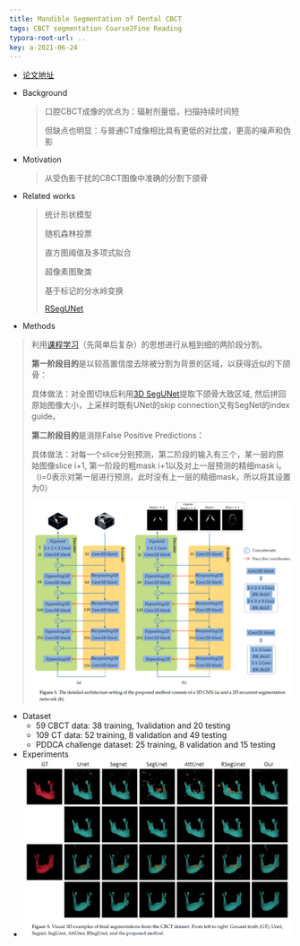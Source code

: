 ```yaml
---
title: Mandible Segmentation of Dental CBCT
tags: CBCT segmentation Coarse2Fine Reading
typora-root-url: ..
key: a-2021-06-24
---
```

* [论文地址](https://www.mdpi.com/2075-4426/11/6/560/htm)

* Background

  > 口腔CBCT成像的优点为：辐射剂量低，扫描持续时间短
  >
  > 但缺点也明显：与普通CT成像相比具有更低的对比度，更高的噪声和伪影

* Motivation

  > 从受伪影干扰的CBCT图像中准确的分割下颌骨

* Related works

  > 统计形状模型
  >
  > 随机森林投票
  >
  > 直方图阈值及多项式拟合
  >
  > 超像素图聚类
  >
  > 基于标记的分水岭变换
  >
  > [RSegUNet](https://arxiv.org/pdf/2003.06486.pdf)

* Methods

> 利用[课程学习](https://ronan.collobert.com/pub/matos/2009_curriculum_icml.pdf)（先简单后复杂）的思想进行从粗到细的两阶段分割。
>
> **第一阶段目的**是以较高置信度去除被分割为背景的区域，以获得近似的下颌骨：
>
> 具体做法：对全图切块后利用[3D SegUNet](https://ieeexplore.ieee.org/document/8700606)提取下颌骨大致区域, 然后拼回原始图像大小，上采样时既有UNet的skip connection又有SegNet的index guide。
>
> **第二阶段目的**是消除False Positive Predictions：
>
> 具体做法：对每一个slice分别预测，第二阶段的输入有三个，某一层的原始图像slice i+1, 第一阶段的粗mask i+1以及对上一层预测的精细mask i。（i=0表示对第一层进行预测，此时没有上一层的精细mask，所以将其设置为0）
>
> ![网络结构](/figures/QQ%E6%88%AA%E5%9B%BE20210624214901.png)

* Dataset
  * 59 CBCT data: 38 training, 1validation and 20 testing
  * 109 CT data: 52 training, 8 validation and 49 testing
  * PDDCA challenge dataset: 25 training, 8 validation and 15 testing
* Experiments
* ![可视化结果](/figures/QQ截图20210625093802.png)

